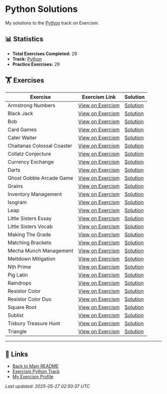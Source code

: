 # Python Solutions

My solutions to the [Python](https://exercism.org/tracks/python) track on Exercism.

## 📊 Statistics

- **Total Exercises Completed:** 29
- **Track:** [Python](https://exercism.org/tracks/python)
- **Practice Exercises:** 29

## 🏋️ Exercises

| Exercise | Exercism Link | Solution |
|----------|---------------|----------|
| Armstrong Numbers | [View on Exercism](https://exercism.org/tracks/python/exercises/armstrong-numbers) | [Solution](armstrong-numbers/README.md) |
| Black Jack | [View on Exercism](https://exercism.org/tracks/python/exercises/black-jack) | [Solution](black-jack/README.md) |
| Bob | [View on Exercism](https://exercism.org/tracks/python/exercises/bob) | [Solution](bob/README.md) |
| Card Games | [View on Exercism](https://exercism.org/tracks/python/exercises/card-games) | [Solution](card-games/README.md) |
| Cater Waiter | [View on Exercism](https://exercism.org/tracks/python/exercises/cater-waiter) | [Solution](cater-waiter/README.md) |
| Chaitanas Colossal Coaster | [View on Exercism](https://exercism.org/tracks/python/exercises/chaitanas-colossal-coaster) | [Solution](chaitanas-colossal-coaster/README.md) |
| Collatz Conjecture | [View on Exercism](https://exercism.org/tracks/python/exercises/collatz-conjecture) | [Solution](collatz-conjecture/README.md) |
| Currency Exchange | [View on Exercism](https://exercism.org/tracks/python/exercises/currency-exchange) | [Solution](currency-exchange/README.md) |
| Darts | [View on Exercism](https://exercism.org/tracks/python/exercises/darts) | [Solution](darts/README.md) |
| Ghost Gobble Arcade Game | [View on Exercism](https://exercism.org/tracks/python/exercises/ghost-gobble-arcade-game) | [Solution](ghost-gobble-arcade-game/README.md) |
| Grains | [View on Exercism](https://exercism.org/tracks/python/exercises/grains) | [Solution](grains/README.md) |
| Inventory Management | [View on Exercism](https://exercism.org/tracks/python/exercises/inventory-management) | [Solution](inventory-management/README.md) |
| Isogram | [View on Exercism](https://exercism.org/tracks/python/exercises/isogram) | [Solution](isogram/README.md) |
| Leap | [View on Exercism](https://exercism.org/tracks/python/exercises/leap) | [Solution](leap/README.md) |
| Little Sisters Essay | [View on Exercism](https://exercism.org/tracks/python/exercises/little-sisters-essay) | [Solution](little-sisters-essay/README.md) |
| Little Sisters Vocab | [View on Exercism](https://exercism.org/tracks/python/exercises/little-sisters-vocab) | [Solution](little-sisters-vocab/README.md) |
| Making The Grade | [View on Exercism](https://exercism.org/tracks/python/exercises/making-the-grade) | [Solution](making-the-grade/README.md) |
| Matching Brackets | [View on Exercism](https://exercism.org/tracks/python/exercises/matching-brackets) | [Solution](matching-brackets/README.md) |
| Mecha Munch Management | [View on Exercism](https://exercism.org/tracks/python/exercises/mecha-munch-management) | [Solution](mecha-munch-management/README.md) |
| Meltdown Mitigation | [View on Exercism](https://exercism.org/tracks/python/exercises/meltdown-mitigation) | [Solution](meltdown-mitigation/README.md) |
| Nth Prime | [View on Exercism](https://exercism.org/tracks/python/exercises/nth-prime) | [Solution](nth-prime/README.md) |
| Pig Latin | [View on Exercism](https://exercism.org/tracks/python/exercises/pig-latin) | [Solution](pig-latin/README.md) |
| Raindrops | [View on Exercism](https://exercism.org/tracks/python/exercises/raindrops) | [Solution](raindrops/README.md) |
| Resistor Color | [View on Exercism](https://exercism.org/tracks/python/exercises/resistor-color) | [Solution](resistor-color/README.md) |
| Resistor Color Duo | [View on Exercism](https://exercism.org/tracks/python/exercises/resistor-color-duo) | [Solution](resistor-color-duo/README.md) |
| Square Root | [View on Exercism](https://exercism.org/tracks/python/exercises/square-root) | [Solution](square-root/README.md) |
| Sublist | [View on Exercism](https://exercism.org/tracks/python/exercises/sublist) | [Solution](sublist/README.md) |
| Tisbury Treasure Hunt | [View on Exercism](https://exercism.org/tracks/python/exercises/tisbury-treasure-hunt) | [Solution](tisbury-treasure-hunt/README.md) |
| Triangle | [View on Exercism](https://exercism.org/tracks/python/exercises/triangle) | [Solution](triangle/README.md) |

---

## 🔗 Links

- [Back to Main README](../README.md)
- [Exercism Python Track](https://exercism.org/tracks/python)
- [My Exercism Profile](https://exercism.org/profiles/princemuel)

*Last updated: 2025-05-27 02:50:37 UTC*
